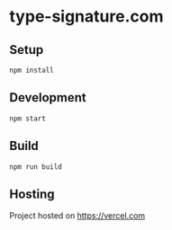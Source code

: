 # type-signature.com

## Setup

```shell
npm install
```

## Development

```shell
npm start
```

## Build

```shell
npm run build
```

## Hosting

Project hosted on <https://vercel.com>
